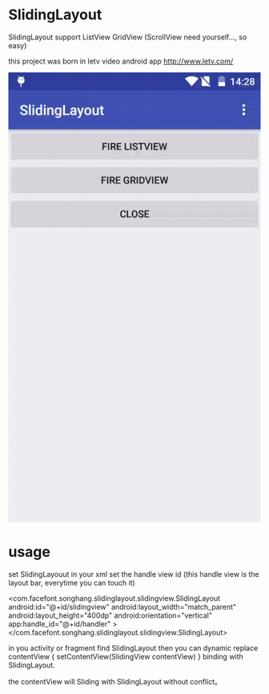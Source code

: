 # SlidingLayout
SlidingLayout support ListView GridView (ScrollView need yourself..., so easy)

this project was born in letv video android app http://www.letv.com/

![Renderings](https://github.com/songhanghang/SlidingLayout/blob/master/screenshot/A0001LRX22Gsonghang12062015142854.gif)

# usage
set SlidingLayouut in your xml 
set the handle view id (this handle view is the layout bar, everytime you can touch it)

<com.facefont.songhang.slidinglayout.slidingview.SlidingLayout
        android:id="@+id/slidingview"
        android:layout_width="match_parent"
        android:layout_height="400dp"
        android:orientation="vertical"
        app:handle_id="@+id/handler"
        >
        <RelativeLayout
            android:id="@+id/handler"
            android:layout_width="match_parent"
            android:layout_height="38dp">
        </RelativeLayout>
</com.facefont.songhang.slidinglayout.slidingview.SlidingLayout>

in you activity or fragment find SlidingLayout
then you can dynamic replace contentView { setContentView(SlidingView contentView) } binding with  SlidingLayout.

the contentView will Sliding with SlidingLayout without conflict。

